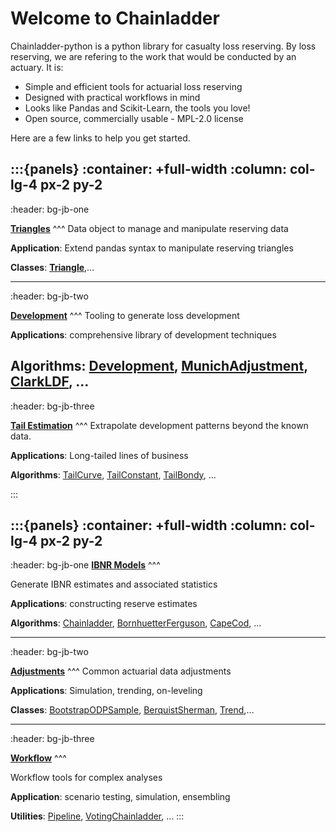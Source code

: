 # Welcome to Chainladder


Chainladder-python is a python library for casualty loss reserving. By loss
reserving, we are refering to the work that would be conducted by an actuary. It is:

* Simple and efficient tools for actuarial loss reserving
* Designed with practical workflows in mind
* Looks like Pandas and Scikit-Learn, the tools you love!
* Open source, commercially usable - MPL-2.0 license

Here are a few links to help you get started.

:::{panels}
:container: +full-width
:column: col-lg-4 px-2 py-2
---
:header: bg-jb-one

**[Triangles](modules/triangle.rst)**
^^^
Data object to manage and manipulate reserving data

**Application**: Extend pandas syntax to manipulate reserving triangles

**Classes**: **[Triangle](modules/triangle)**,...

---
:header: bg-jb-two

**[Development](modules/development.rst)**
^^^
Tooling to generate loss development

**Applications**: comprehensive library of development techniques

**Algorithms**: [Development](development:development), [MunichAdjustment](development:munichadjustment), [ClarkLDF](development:clarkldf), …
---
:header: bg-jb-three

**[Tail Estimation](modules/tails.rst)**
^^^
Extrapolate development patterns beyond the known data.

**Applications**: Long-tailed lines of business

**Algorithms**: [TailCurve](tails:tailcurve), [TailConstant](tails:tailconstant), [TailBondy](tails:tailbondy), …

:::


:::{panels}
:container: +full-width
:column: col-lg-4 px-2 py-2
---
:header: bg-jb-one
**[IBNR Models](modules/methods.rst)**
^^^

Generate IBNR estimates and associated statistics

**Applications**: constructing reserve estimates

**Algorithms**: [Chainladder](methods:chainladder), [BornhuetterFerguson](methods:bornhuetterferguson), [CapeCod](methods:capecod), …


---
:header: bg-jb-two

**[Adjustments](modules/adjustments.rst)**
^^^
Common actuarial data adjustments

**Applications**: Simulation, trending, on-leveling

**Classes**: [BootstrapODPSample](adjustments:bootstrapodpsample), [BerquistSherman](adjustments:berquistsherman), [Trend](adjustments:trend),…

---
:header: bg-jb-three

**[Workflow](modules/workflow.rst)**
^^^

Workflow tools for complex analyses

**Application**: scenario testing, simulation, ensembling

**Utilities**: [Pipeline](workflow:pipeline), [VotingChainladder](workflow:votingchainladder), …
:::
